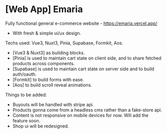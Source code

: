 # [Web App] Emaria
Fully functional general e-commerce website - https://emaria.vercel.app/
 
 
- With fresh & simple ui/ux design.

Techs used: Vue3, Nuxt3, Pinia, Supabase, Formkit, Aos.
- [Vue3 & Nuxt3] as building blocks.
- [Pinia] is used to maintain cart state on client side, and to share fetched products across components.
- [Supabase] is used to maintain cart state on server side and to build auth/oauth.
- [Formkit] to build forms with ease.
- [Aos] to build scroll reveal animations.



Things to be added:
- Buyouts will be handled with stripe api.
- Products gonna come from a headless cms rather than a fake-store api.
- Content is not responsive on mobile devices for now. Will add the feature soon.
- Shop ui will be redesigned.
